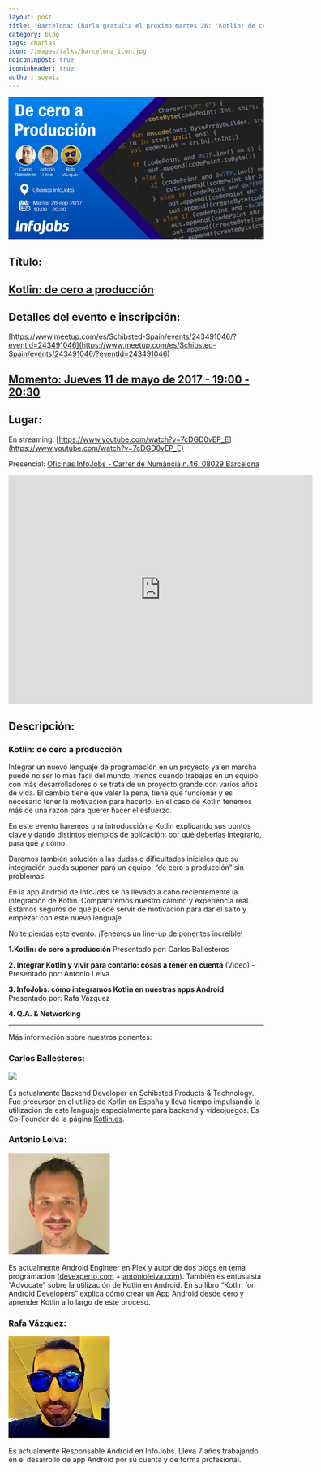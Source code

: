 ```yaml
---
layout: post
title: "Barcelona: Charla gratuita el próximo martes 26: 'Kotlin: de cero a producción' (Actualizado)"
category: blog
tags: charlas
icon: /images/talks/barcelona_icon.jpg
noiconinpost: true
iconinheader: true
author: soywiz
---
```


![](/images/talks/barcelona-infojobs-talk-2017-09-26.jpg)

## Título:

## [Kotlin: de cero a producción](https://www.meetup.com/es/Schibsted-Spain/events/243491046/?eventId=243491046)

## Detalles del evento e inscripción:

[https://www.meetup.com/es/Schibsted-Spain/events/243491046/?eventId=243491046](https://www.meetup.com/es/Schibsted-Spain/events/243491046/?eventId=243491046)

## [Momento: Jueves 11 de mayo de 2017 - 19:00 - 20:30](https://calendar.google.com/calendar/event?action=TEMPLATE&tmeid=MmVzOWdjbW01MnRnbXFwcG5hNnVldDI0dWYgZjRlZnVpNG9sMjNwcTNyN3E0MzV2dXR1MjBAZw&tmsrc=f4efui4ol23pq3r7q435vutu20%40group.calendar.google.com)

## Lugar:

En streaming: [https://www.youtube.com/watch?v=7cDGD0vEP_E](https://www.youtube.com/watch?v=7cDGD0vEP_E)

Presencial: [Oficinas InfoJobs - Carrer de Numància n.46, 08029 Barcelona](https://www.google.es/maps/place/Infojobs/@41.3831724,2.1374014,17z/data=!3m1!4b1!4m5!3m4!1s0x12a4987dc5129b3d:0x689eb48521f573c4!8m2!3d41.3831724!4d2.1395901?dcr=0)

<iframe src="https://www.google.com/maps/embed?pb=!1m18!1m12!1m3!1d2993.581683540798!2d2.1374014154256633!3d41.383172379264636!2m3!1f0!2f0!3f0!3m2!1i1024!2i768!4f13.1!3m3!1m2!1s0x12a4987dc5129b3d%3A0x689eb48521f573c4!2sInfojobs!5e0!3m2!1ses!2ses!4v1506167339543" width="600" height="450" frameborder="0" style="border:0" allowfullscreen></iframe>

## Descripción:

### Kotlin: de cero a producción

Integrar un nuevo lenguaje de programación en un proyecto ya en marcha puede no
ser lo más fácil del mundo, menos cuando trabajas en un equipo con más
desarrolladores o se trata de un proyecto grande con varios años de vida. El cambio tiene que valer la pena, tiene que funcionar y es necesario tener la motivación para hacerlo. En el caso de Kotlin tenemos más de una razón para querer hacer el esfuerzo.

En este evento haremos una introducción a Kotlin explicando sus puntos clave y
dando distintos ejemplos de aplicación: por qué deberías integrarlo, para qué y cómo.

Daremos también solución a las dudas o dificultades iniciales que su integración
pueda suponer para un equipo: “de cero a producción” sin problemas.

En la app Android de InfoJobs se ha llevado a cabo recientemente la integración de Kotlin. Compartiremos nuestro camino y experiencia real. Estamos seguros de que puede servir de motivación para dar el salto y empezar con este nuevo lenguaje.

No te pierdas este evento. ¡Tenemos un line-up de ponentes increíble!

**1.Kotlin: de cero a producción**
Presentado por: Carlos Ballesteros

**2. Integrar Kotlin y vivir para contarlo: cosas a tener en cuenta**
(Video) - Presentado por: Antonio Leiva

**3. InfoJobs: cómo integramos Kotlin en nuestras apps Android**
Presentado por: Rafa Vázquez

**4. Q.A. &amp; Networking**

--------------------

Más información sobre nuestros ponentes:

### Carlos Ballesteros:

![](/images/talks/carlos_ballesteros.jpg)

Es actualmente Backend Developer en Schibsted Products &amp; Technology. Fue
precursor en el utilizo de Kotlin en España y lleva tiempo impulsando la utilización de este lenguaje especialmente para backend y videojuegos. Es Co-Founder de la página [Kotlin.es](http://kotlin.es/).

### Antonio Leiva:

![](/images/talks/antonio_leiva.jpg)

Es actualmente Android Engineer en Plex y autor de dos blogs en tema programación
([devexperto.com](https://devexperto.com/) + [antonioleiva.com](https://antonioleiva.com/)). También es entusiasta “Advocate” sobre la
utilización de Kotlin en Android. En su libro “Kotlin for Android Developers” explica cómo crear un App Android desde cero y aprender Kotlin a lo largo de este proceso.

### Rafa Vázquez:

![](/images/talks/rafa_vazquez.jpg)

Es actualmente Responsable Android en InfoJobs. Lleva 7 años trabajando en el
desarrollo de app Android por su cuenta y de forma profesional.

